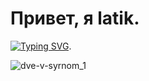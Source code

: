 #  Привет, я latik.

[![Typing SVG](https://readme-typing-svg.herokuapp.com?color=%2336BCF7&lines=Мне+2+в+сырном+пожалуйста)](https://git.io/typing-svg).


![dve-v-syrnom_1](https://github.com/Latose/Latose/assets/79221605/af157a77-2492-4010-8a1d-a02928aa60ad)








